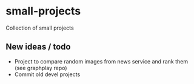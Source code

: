 small-projects
==============

Collection of small projects


## New ideas / todo

 - Project to compare random images from news service and rank them (see graphplay repo)
 - Commit old devel projects

